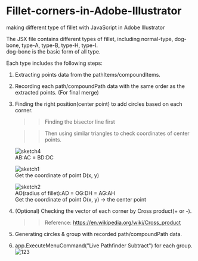 # Fillet-corners-in-Adobe-Illustrator
making different type of fillet with JavaScript in Adobe Illustrator

The JSX file contains different types of fillet, including normal-type, dog-bone, type-A, type-B, type-H, type-I.<br />
dog-bone is the basic form of all type.

Each type includes the following steps:
1. Extracting points data from the pathItems/compoundItems.
2. Recording each path/compoundPath data with the same order as the extracted points. (For final merge)
3. Finding the right position(center point) to add circles based on each corner.

   >>Finding the bisector line first
   
   >>Then using similar triangles to check coordinates of center points.
   
   ![sketch4](https://user-images.githubusercontent.com/14371547/82036939-7221a300-96dc-11ea-9d0c-741f76c10601.jpg)<br />
   AB:AC = BD:DC<br />
   
   ![sketch1](https://user-images.githubusercontent.com/14371547/82037008-89f92700-96dc-11ea-9955-eba8136153cf.jpg)<br />
   Get the coordinate of point D(x, y)<br />
   
   ![sketch2](https://user-images.githubusercontent.com/14371547/82037043-98474300-96dc-11ea-976c-5f90d9d1a543.jpg)<br />
   AO(radius of fillet):AD = OG:DH = AG:AH<br />
   Get the coordinate of point O(x, y) -> the center point<br />
   
4. (Optional) Checking the vector of each corner by Cross product(+ or -). 
   >> Reference: https://en.wikipedia.org/wiki/Cross_product
   
5. Generating circles & group with recorded path/compoundPath data.
6. app.ExecuteMenuCommand("Live Pathfinder Subtract") for each group.
   ![123](https://user-images.githubusercontent.com/14371547/82038052-edd01f80-96dd-11ea-9491-9a4f9c4adb00.JPG)<br />
